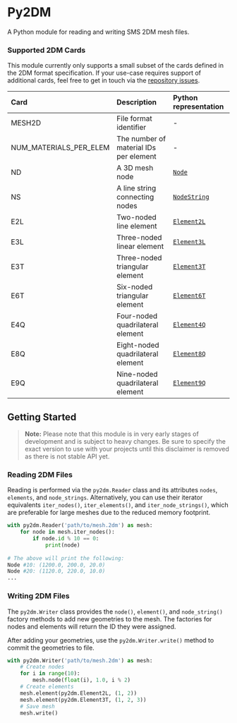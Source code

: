 # Py2DM

A Python module for reading and writing SMS 2DM mesh files.

### Supported 2DM Cards

This module currently only supports a small subset of the cards defined in the 2DM format specification. If your use-case requires support of additional cards, feel free to get in touch via the [repository issues](https://github.com/leonhard-s/Py2DM/issues).

| Card                   | Description                            | Python representation                                                                     |
| :--------------------- | :------------------------------------- | :---------------------------------------------------------------------------------------- |
| MESH2D                 | File format identifier                 | -                                                                                         |
| NUM_MATERIALS_PER_ELEM | The number of material IDs per element | -                                                                                         |
| ND                     | A 3D mesh node                         | [`Node`](https://py2dm.readthedocs.io/en/latest/api.html#py2dm.entities.Node)             |
| NS                     | A line string connecting nodes         | [`NodeString`](https://py2dm.readthedocs.io/en/latest/api.html#py2dm.entities.NodeString) |
| E2L                    | Two-noded line element                 | [`Element2L`](https://py2dm.readthedocs.io/en/latest/api.html#py2dm.entities.Element2L)   |
| E3L                    | Three-noded linear element             | [`Element3L`](https://py2dm.readthedocs.io/en/latest/api.html#py2dm.entities.Element3L)   |
| E3T                    | Three-noded triangular element         | [`Element3T`](https://py2dm.readthedocs.io/en/latest/api.html#py2dm.entities.Element3T)   |
| E6T                    | Six-noded triangular element           | [`Element6T`](https://py2dm.readthedocs.io/en/latest/api.html#py2dm.entities.Element6T)   |
| E4Q                    | Four-noded quadrilateral element       | [`Element4Q`](https://py2dm.readthedocs.io/en/latest/api.html#py2dm.entities.Element4Q)   |
| E8Q                    | Eight-noded quadrilateral element      | [`Element8Q`](https://py2dm.readthedocs.io/en/latest/api.html#py2dm.entities.Element8Q)   |
| E9Q                    | Nine-noded quadrilateral element       | [`Element9Q`](https://py2dm.readthedocs.io/en/latest/api.html#py2dm.entities.Element9Q)   |

## Getting Started

> **Note:** Please note that this module is in very early stages of development and is subject to heavy changes. Be sure to specify the exact version to use with your projects until this disclaimer is removed as there is not stable API yet.

### Reading 2DM Files

Reading is performed via the `py2dm.Reader` class and its attributes `nodes`, `elements`, and `node_strings`. Alternatively, you can use their iterator equivalents `iter_nodes()`, `iter_elements()`, and `iter_node_strings()`, which are preferable for large meshes due to the reduced memory footprint.

```py
with py2dm.Reader('path/to/mesh.2dm') as mesh:
    for node in mesh.iter_nodes():
        if node.id % 10 == 0:
            print(node)
            
# The above will print the following:
Node #10: (1200.0, 200.0, 20.0)
Node #20: (1120.0, 220.0, 10.0)
...
```

### Writing 2DM Files

The `py2dm.Writer` class provides the `node()`, `element()`, and `node_string()` factory methods to add new geometries to the mesh. The factories for nodes and elements will return the ID they were assigned.

After adding your geometries, use the `py2dm.Writer.write()` method to commit the geometries to file.

```py
with py2dm.Writer('path/to/mesh.2dm') as mesh:
    # Create nodes
    for i in range(10):
        mesh.node(float(i), 1.0, i % 2)
    # Create elements
    mesh.element(py2dm.Element2L, (1, 2))
    mesh.element(py2dm.Element3T, (1, 2, 3))
    # Save mesh
    mesh.write()
```
